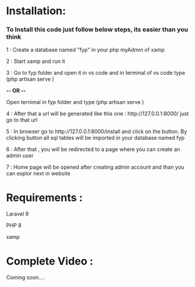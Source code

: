 <h1 >Installation:</h1>

<h3>To Install this code just follow below steps, its easier than you think</h3>
 <p>1 : Create a database named "fyp" in your php myAdmin of xamp</p>
<p> 2 : Start xamp and run it </p>
 <p>3 : Go to fyp folder and open it in vs code and in terminal of vs code type (php artisan serve )</p>
                                            <b>  -- OR -- </b>
    <p> Open ternimal in fyp folder and type  (php artisan serve ) </p>
 <p>4 : After that a url will be generated like this one :  http://127.0.0.1:8000/ just go to that url </p>
 <p>5 : In browser go to http://127.0.0.1:8000/install and click on the button. By clicking button all sql tables will be imported in your database named fyp</p>
 <p>6 : After that , you will be redirected to a page where you can create an admin user</p>
 <p>7 : Home page will be opened after creating admin account and than you can explor next in website</p>
 
 <h1>Requirements :</h1>
 <p>Laravel 9</p>
 <p>PHP 8</p>
 <p>xamp</p>
 
 <h1>Complete Video :</h1>
 <p>Coming soon....</p>
 
